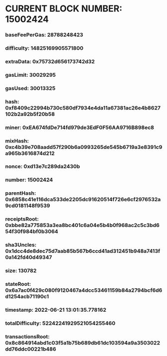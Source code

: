 # CURRENT BLOCK NUMBER: 15002424

### baseFeePerGas: 28788248423
### difficulty: 14825169905571800
### extraData: 0x75732d656173742d32
### gasLimit: 30029295
### gasUsed: 30013325
### hash: 0xf8409c22994b730c580df7934e4da11a67381ac26e4b8627102b2a92b5f20b58
### miner: 0xEA674fdDe714fd979de3EdF0F56AA9716B898ec8
### mixHash: 0xc4b39e708aadd57f290b6a0993265de545b6719a3e8391c9a965b3616874d212
### nonce: 0xd13e7c289da2430b
### number: 15002424
### parentHash: 0x6858c41e116dca533de2205dc91620514f726e6cf2976532a9cd0181148f9539
### receiptsRoot: 0xbbe82a775853a3ea8bc401c6a04e5b4b0f968ac2c5c3bd654f30f984bf0b3064
### sha3Uncles: 0x1dcc4de8dec75d7aab85b567b6ccd41ad312451b948a7413f0a142fd40d49347
### size: 130782
### stateRoot: 0x6a7ac0f429c080f9120467a4dcc53461159b84a2794bcf6d6d1254acb71190c1
### timestamp: 2022-06-21 13:01:35.778162
### totalDifficulty: 52242241929521054255460
### transactionsRoot: 0x8c864914abd1c03f5a1b75b689db61dc103594a9a3503022dd76ddc00221b486
